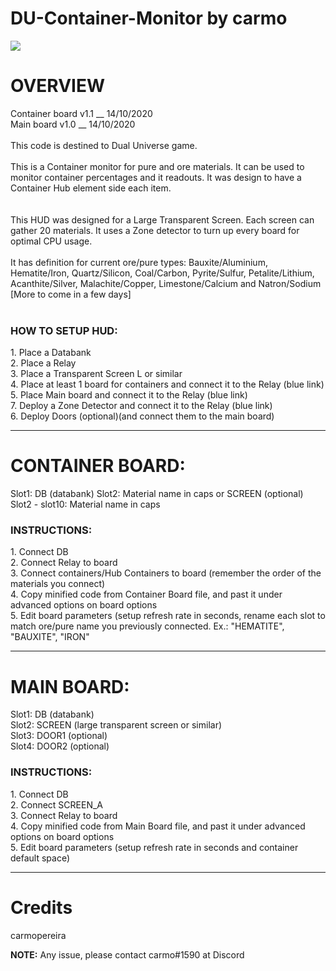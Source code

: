 # DU-Container-Monitor by carmo

<img src="https://github.com/carmopereira/DU-Container-Monitor/blob/main/main_screen.jpg" />

<h1>OVERVIEW</h1>
Container board v1.1 __ 14/10/2020<br>
Main board v1.0 __ 14/10/2020<br>
<br>
This code is destined to Dual Universe game.<br><br>
This is a Container monitor for pure and ore materials. It can be used to monitor container percentages and it readouts. It was design to have a Container Hub element side each item.<br>
<br><br>
This HUD was designed for a Large Transparent Screen. Each screen can gather 20 materials. It uses a Zone detector to turn up every board for optimal CPU usage.<br><br>
It has definition for current ore/pure types: Bauxite/Aluminium, Hematite/Iron, Quartz/Silicon, Coal/Carbon, Pyrite/Sulfur, Petalite/Lithium, Acanthite/Silver, Malachite/Copper, Limestone/Calcium and Natron/Sodium  [More to come in a few days]
<br><br>
<h3>HOW TO SETUP HUD:</h3>
1. Place a Databank<br>
2. Place a Relay<br>
3. Place a Transparent Screen L or similar<br>
4. Place at least 1 board for containers and connect it to the Relay (blue link)<br>
5. Place Main board and connect it to the Relay (blue link)<br>
7. Deploy a Zone Detector and connect it to the Relay (blue link)<br>
6. Deploy Doors (optional)(and connect them to the main board)<br>

-----------------------------

<h1>CONTAINER BOARD:</h1>
Slot1: DB (databank)
Slot2: Material name in caps or SCREEN (optional)
Slot2 - slot10: Material name in caps

<h3>INSTRUCTIONS:</h3>
1. Connect DB<br>
2. Connect Relay to board<br>
3. Connect containers/Hub Containers to board (remember the order of the materials you connect)<br>
4. Copy minified code from Container Board file, and past it under advanced options on board options<br>
5. Edit board parameters (setup refresh rate in seconds, rename each slot to match ore/pure name you previously connected. Ex.: "HEMATITE", "BAUXITE", "IRON"<br>

-----------------------------

<h1>MAIN BOARD:</h1>
Slot1: DB (databank)<br>
Slot2: SCREEN (large transparent screen or similar)<br>
Slot3: DOOR1 (optional)<br>
Slot4: DOOR2 (optional)<br>

<h3>INSTRUCTIONS:</h3>
1. Connect DB<br>
2. Connect SCREEN_A<br>
3. Connect Relay to board<br>
4. Copy minified code from Main Board file, and past it under advanced options on board options<br>
5. Edit board parameters (setup refresh rate in seconds and container default space)<br>


-----------------------------

<h1>Credits</h1>
carmopereira

<b>NOTE:</b> Any issue, please contact carmo#1590 at Discord

